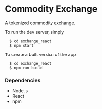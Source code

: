 # Commodity Exchange
A tokenized commodity exchange.

To run the dev server, simply

```shell_session
  $ cd exchange_react
  $ npm start
```

To create a built version of the app,
```shell_session
  $ cd exchange_react
  $ npm run build
```


### Dependencies
* Node.js
* React
* npm
